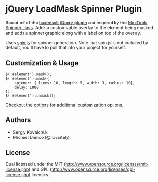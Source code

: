jQuery LoadMask Spinner Plugin
==============================

Based off of the [loadmask jQuery plugin](http://code.google.com/p/jquery-loadmask/) and inspired by the [MooTools Spinner class](http://mootools.net/docs/more/Interface/Spinner). Adds a customizable overlay to the element being masked and adds  a spinner graphic along with a label on top of the overlay.

Uses [spin.js](http://fgnass.github.com/spin.js/) for spinner generation. Note that spin.js is not included by default, you'll have to pull that into your project for yourself.

Customization & Usage
---------------------

```
$('#element').mask();
$('#element').mask({
	spinner: { lines: 10, length: 5, width: 3, radius: 10},
	delay: 1000
});
$('#element').unmask();
```

Checkout the [options](https://github.com/iloveitaly/jquery.loadmask.spin/blob/master/jquery.loadmask.spin.js#L29) for additional customization options.


Authors
-------
* Sergiy Kovalchuk
* Michael Bianco (@iloveitaly)

License
--------
Dual licensed under the MIT (<http://www.opensource.org/licenses/mit-license.php>) and GPL (<http://www.opensource.org/licenses/gpl-license.php>) licenses.
